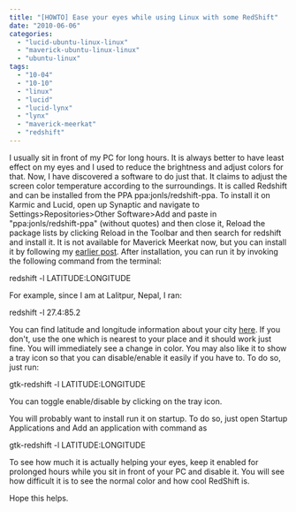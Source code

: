 ```yaml
---
title: "[HOWTO] Ease your eyes while using Linux with some RedShift"
date: "2010-06-06"
categories: 
  - "lucid-ubuntu-linux-linux"
  - "maverick-ubuntu-linux-linux"
  - "ubuntu-linux"
tags: 
  - "10-04"
  - "10-10"
  - "linux"
  - "lucid"
  - "lucid-lynx"
  - "lynx"
  - "maverick-meerkat"
  - "redshift"
---
```


I usually sit in front of my PC for long hours. It is always better to have least effect on my eyes and I used to reduce the brightness and adjust colors for that. Now, I have discovered a software to do just that. It claims to adjust the screen color temperature according to the surroundings. It is called Redshift and can be installed from the PPA ppa:jonls/redshift-ppa. To install it on Karmic and Lucid, open up Synaptic and navigate to Settings>Repositories>Other Software>Add and paste in "ppa:jonls/redshift-ppa" (without quotes) and then close it, Reload the package lists by clicking Reload in the Toolbar and then search for redshift and install it. It is not available for Maverick Meerkat now, but you can install it by following my [earlier post](http://www.khattam.info/2010/06/06/taking-care-of-ppas-after-distro-upgrade-to-development-version/). After installation, you can run it by invoking the following command from the terminal:

redshift -l LATITUDE:LONGITUDE

For example, since I am at Lalitpur, Nepal, I ran:

redshift -l 27.4:85.2

You can find latitude and longitude information about your city [here](http://www.stutzfamily.com/mrstutz/LatLong/latlonglist.htm). If you don't, use the one which is nearest to your place and it should work just fine. You will immediately see a change in color. You may also like it to show a tray icon so that you can disable/enable it easily if you have to. To do so, just run:

gtk-redshift -l LATITUDE:LONGITUDE

You can toggle enable/disable by clicking on the tray icon.

You will probably want to install run it on startup. To do so, just open Startup Applications and Add an application with command as

gtk-redshift -l LATITUDE:LONGITUDE

To see how much it is actually helping your eyes, keep it enabled for prolonged hours while you sit in front of your PC and disable it. You will see how difficult it is to see the normal color and how cool RedShift is.

Hope this helps.
